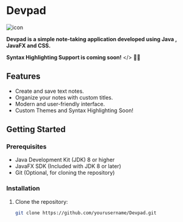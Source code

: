 # Devpad

![icon](https://github.com/yossev/devpad/assets/93604359/e1536f39-03e2-48e7-9f90-969b4a583788)


**Devpad is a simple note-taking application developed using Java , JavaFX and CSS.**


**Syntax Highlighting Support is coming soon!** </> 🧑‍💻

## Features

- Create and save text notes.
- Organize your notes with custom titles.
- Modern and user-friendly interface.
- Custom Themes and Syntax Highlighting Soon!

## Getting Started

### Prerequisites

- Java Development Kit (JDK) 8 or higher
- JavaFX SDK (Included with JDK 8 or later)
- Git (Optional, for cloning the repository)

### Installation

1. Clone the repository:

   ```sh
   git clone https://github.com/yourusername/Devpad.git

